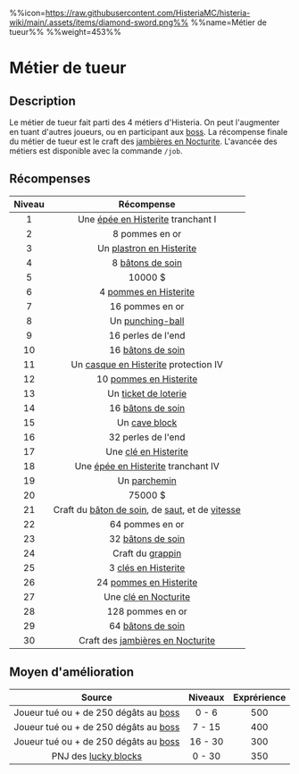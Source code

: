 %%icon=https://raw.githubusercontent.com/HisteriaMC/histeria-wiki/main/.assets/items/diamond-sword.png%%
%%name=Métier de tueur%%
%%weight=453%%

# Métier de tueur
## Description
Le métier de tueur fait parti des 4 métiers d'Histeria. On peut l'augmenter en tuant d'autres joueurs, ou en participant aux [boss](https://histeria.fr/wiki/boss).
La récompense finale du métier de tueur est le craft des [jambières en Nocturite](https://histeria.fr/wiki/armures/nocturite-leggings).
L'avancée des métiers est disponible avec la commande `/job`.

## Récompenses

| Niveau | Récompense |
|:---:|:---:|
| 1 | Une [épée en Histerite](https://histeria.fr/wiki/outils/histerite-sword) tranchant I |
| 2 | 8 pommes en or |
| 3 | Un [plastron en Histerite](https://histeria.fr/wikiarmures/histerite-chestplate) |
| 4 | 8 [bâtons de soin](https://histeria.fr/wiki/batons/heal-stick) |
| 5 | 10000 $ |
| 6 | 4 [pommes en Histerite](https://histeria.fr/wiki/objets/histerite-apple) |
| 7 | 16 pommes en or |
| 8 | Un [punching-ball](https://histeria.fr/wiki/objets/punching-ball) |
| 9 | 16 perles de l'end |
| 10 | 16 [bâtons de soin](https://histeria.fr/wiki/batons/heal-stick) |
| 11 | Un [casque en Histerite](https://histeria.fr/wikiarmures/histerite-helmet) protection IV |
| 12 | 10 [pommes en Histerite](https://histeria.fr/wiki/objets/histerite-apple) |
| 13 | Un [ticket de loterie](https://histeria.fr/wiki/objets/lottery-ticket) |
| 14 | 16 [bâtons de soin](https://histeria.fr/wiki/batons/heal-stick) |
| 15 | Un [cave block](https://histeria.fr/wiki/blocs/cave-block) |
| 16 | 32 perles de l'end |
| 17 | Une [clé en Histerite](https://histeria.fr/wiki/clés/histerite-key) |
| 18 | Une [épée en Histerite](https://histeria.fr/wiki/outils/histerite-sword) tranchant IV |
| 19 | Un [parchemin](https://histeria.fr/wiki/objets/forge-note) |
| 20 | 75000 $ |
| 21 | Craft du [bâton de soin](https://histeria.fr/wiki/batons/heal-stick), de [saut](https://histeria.fr/wiki/batons/jump-stick), et de [vitesse](https://histeria.fr/wiki/batons/speed-stick) |
| 22 | 64 pommes en or |
| 23 | 32 [bâtons de soin](https://histeria.fr/wiki/batons/heal-stick) |
| 24 | Craft du [grappin](https://histeria.fr/wiki/outils/grapnel) |
| 25 | 3 [clés en Histerite](https://histeria.fr/wiki/clés/histerite-key) |
| 26 | 24 [pommes en Histerite](https://histeria.fr/wiki/objets/histerite-apple) |
| 27 | Une [clé en Nocturite](https://histeria.fr/wiki/clés/nocturite-key) |
| 28 | 128 pommes en or |
| 29 | 64 [bâtons de soin](https://histeria.fr/wiki/batons/heal-stick) |
| 30 | Craft des [jambières en Nocturite](https://histeria.fr/wiki/armures/nocturite-leggings) |

## Moyen d'amélioration

| Source | Niveaux | Exprérience |
|:---:|:---:|:---:|
| Joueur tué ou + de 250 dégâts au [boss](https://histeria.fr/wiki/boss) | 0 - 6 | 500 |
| Joueur tué ou + de 250 dégâts au [boss](https://histeria.fr/wiki/boss) | 7 - 15 | 400 |
| Joueur tué ou + de 250 dégâts au [boss](https://histeria.fr/wiki/boss) | 16 - 30 | 300 |
| PNJ des [lucky blocks](https://histeria.fr/wiki/blocs/lucky-block) | 0 - 30 | 350 |
